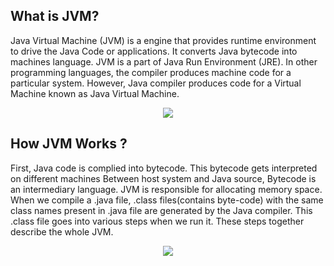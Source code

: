 ## What is JVM?
Java Virtual Machine (JVM) is a engine that provides runtime environment to drive the Java Code or applications. It converts Java bytecode into machines language. JVM is a part of Java Run Environment (JRE).
In other programming languages, the compiler produces machine code for a particular system. However, Java compiler produces code for a Virtual Machine known as Java Virtual Machine. 

<p align="center">
  <img src="https://github.com/oilmcut-2020/JavaClass/blob/master/Chapter-3%20JVM%20%26%20Architecture/jvm.png">
</p>

## How JVM Works ?
First, Java code is complied into bytecode. This bytecode gets interpreted on different machines
Between host system and Java source, Bytecode is an intermediary language.
JVM is responsible for allocating memory space. When we compile a .java file, .class files(contains byte-code) with the same class names present in .java file are generated by the Java compiler. This .class file goes into various steps when we run it. These steps together describe the whole JVM.
<p align="center">
  <img src="https://github.com/oilmcut-2020/JavaClass/blob/master/Chapter-3%20JVM%20%26%20Architecture/java-arch.png">
</p>
